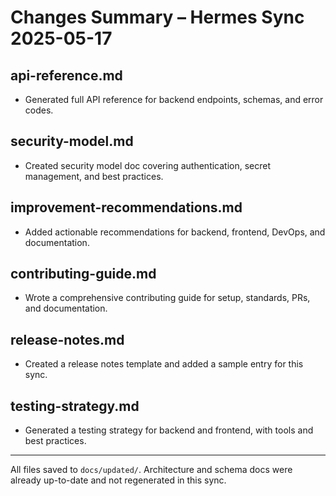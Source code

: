 # Changes Summary – Hermes Sync 2025-05-17

## api-reference.md
- Generated full API reference for backend endpoints, schemas, and error codes.

## security-model.md
- Created security model doc covering authentication, secret management, and best practices.

## improvement-recommendations.md
- Added actionable recommendations for backend, frontend, DevOps, and documentation.

## contributing-guide.md
- Wrote a comprehensive contributing guide for setup, standards, PRs, and documentation.

## release-notes.md
- Created a release notes template and added a sample entry for this sync.

## testing-strategy.md
- Generated a testing strategy for backend and frontend, with tools and best practices.

---

All files saved to `docs/updated/`. Architecture and schema docs were already up-to-date and not regenerated in this sync.
